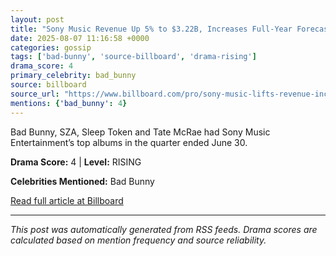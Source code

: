 ```yaml
---
layout: post
title: "Sony Music Revenue Up 5% to $3.22B, Increases Full-Year Forecast"
date: 2025-08-07 11:16:58 +0000
categories: gossip
tags: ['bad-bunny', 'source-billboard', 'drama-rising']
drama_score: 4
primary_celebrity: bad_bunny
source: billboard
source_url: "https://www.billboard.com/pro/sony-music-lifts-revenue-increases-full-year-forecast/"
mentions: {'bad_bunny': 4}
---
```


Bad Bunny, SZA, Sleep Token and Tate McRae had Sony Music Entertainment’s top albums in the quarter ended June 30.

**Drama Score:** 4 | **Level:** RISING

**Celebrities Mentioned:** Bad Bunny

[Read full article at Billboard](https://www.billboard.com/pro/sony-music-lifts-revenue-increases-full-year-forecast/)

---
*This post was automatically generated from RSS feeds. Drama scores are calculated based on mention frequency and source reliability.*
